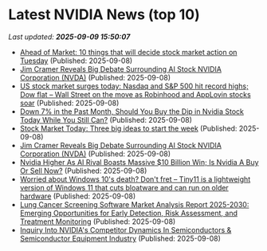 # Latest NVIDIA News (top 10)
_Last updated: **2025-09-09 15:50:07**_

- [Ahead of Market: 10 things that will decide stock market action on Tuesday](https://economictimes.indiatimes.com/markets/stocks/news/ahead-of-market-10-things-that-will-decide-stock-market-action-on-tuesday/articleshow/123769343.cms) (Published: 2025-09-08)
- [Jim Cramer Reveals Big Debate Surrounding AI Stock NVIDIA Corporation (NVDA)](https://biztoc.com/x/57374d35224ac237) (Published: 2025-09-08)
- [US stock market surges today: Nasdaq and S&P 500 hit record highs; Dow flat – Wall Street on the move as Robinhood and AppLovin stocks soar](https://economictimes.indiatimes.com/news/international/us/us-stock-market-surges-today-nasdaq-and-sp-500-hit-record-highs-dow-flat-wall-street-on-the-move-as-robinhood-and-applovin-stocks-soar/articleshow/123768912.cms) (Published: 2025-09-08)
- [Down 7% in the Past Month, Should You Buy the Dip in Nvidia Stock Today While You Still Can?](https://biztoc.com/x/e6eeccfd8a7129b0) (Published: 2025-09-08)
- [Stock Market Today: Three big ideas to start the week](https://www.thestreet.com/markets/stock-market-today-september-8-2025) (Published: 2025-09-08)
- [Jim Cramer Reveals Big Debate Surrounding AI Stock NVIDIA Corporation (NVDA)](https://finance.yahoo.com/news/jim-cramer-reveals-big-debate-152142815.html) (Published: 2025-09-08)
- [Nvidia Higher As AI Rival Boasts Massive $10 Billion Win; Is Nvidia A Buy Or Sell Now?](https://biztoc.com/x/05111a62be6dff89) (Published: 2025-09-08)
- [Worried about Windows 10's death? Don't fret – Tiny11 is a lightweight version of Windows 11 that cuts bloatware and can run on older hardware](https://www.techradar.com/computing/windows/worried-about-windows-10s-death-dont-fret-tiny11-is-a-lightweight-version-of-windows-11-that-cuts-bloatware-and-can-run-on-older-hardware) (Published: 2025-09-08)
- [Lung Cancer Screening Software Market Analysis Report 2025-2030: Emerging Opportunities for Early Detection, Risk Assessment, and Treatment Monitoring](https://www.globenewswire.com/news-release/2025/09/08/3146279/28124/en/Lung-Cancer-Screening-Software-Market-Analysis-Report-2025-2030-Emerging-Opportunities-for-Early-Detection-Risk-Assessment-and-Treatment-Monitoring.html) (Published: 2025-09-08)
- [Inquiry Into NVIDIA's Competitor Dynamics In Semiconductors & Semiconductor Equipment Industry](https://biztoc.com/x/3f873a54d800383e) (Published: 2025-09-08)
